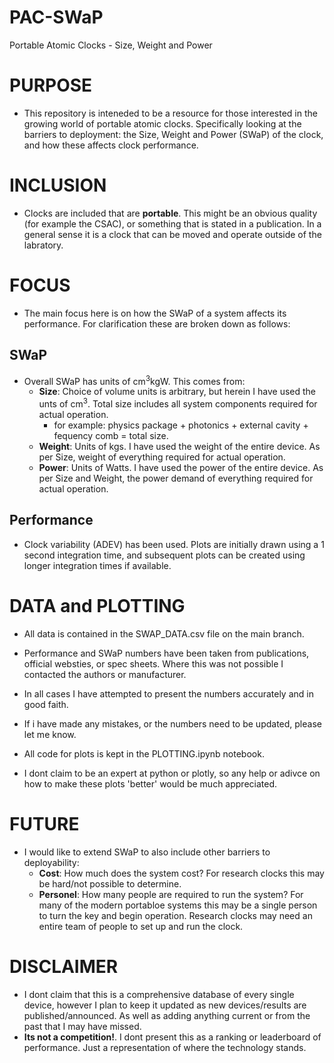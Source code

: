 # PAC-SWaP
Portable Atomic Clocks - Size, Weight and Power


# PURPOSE
- This repository is inteneded to be a resource for those interested in the growing world of portable atomic clocks. Specifically looking at the barriers to deployment: the Size, Weight and Power (SWaP) of the clock, and how these affects clock performance.

# INCLUSION
- Clocks are included that are **portable**. This might be an obvious quality (for example the CSAC), or something that is stated in a publication. In a general sense it is a clock that can be moved and operate outside of the labratory.


# FOCUS
- The main focus here is on how the SWaP of a system affects its performance. For clarification these are broken down as follows:
## SWaP
- Overall SWaP has units of cm<sup>3</sup>kgW. This comes from:
    - **Size**: Choice of volume units is arbitrary, but herein I have used the unts of cm<sup>3</sup>. Total size includes all system components required for actual operation.
        - for example: physics package + photonics + external cavity + fequency comb = total size. 
    - **Weight**: Units of kgs. I have used the weight of the entire device. As per Size,  weight of everything required for actual operation. 
    - **Power**: Units of Watts. I have used the power of the entire device. As per Size and Weight, the power demand of everything required for actual operation.

## Performance 
- Clock variability (ADEV) has been used. Plots are initially drawn using a 1 second integration time, and subsequent plots can be created using longer integration times if available.



# DATA and PLOTTING
- All data is contained in the SWAP_DATA.csv file on the main branch.
- Performance and SWaP numbers have been taken from publications, official websties, or spec sheets. Where this was not possible I contacted the authors or manufacturer. 
- In all cases I have attempted to present the numbers accurately and in good faith.
- If i have made any mistakes, or the numbers need to be updated, please let me know.

- All code for plots is kept in the PLOTTING.ipynb notebook.
- I dont claim to be an expert at python or plotly, so any help or adivce on how to make these plots 'better' would be much appreciated. 

# FUTURE
- I would like to extend SWaP to also include other barriers to deployability:
    - **Cost**: How much does the system cost? For research clocks this may be hard/not possible to determine. 
    - **Personel**: How many people are required to run the system? For many of the modern portabloe systems this may be a single person to turn the key and begin operation. Research clocks may need an entire team of people to set up and run the clock.


# DISCLAIMER
- I dont claim that this is a comprehensive database of every single device, however I plan to keep it updated as new devices/results are published/announced. As well as adding anything current or from the past that I may have missed.
- **Its not a competition!**. I dont present this as a ranking or leaderboard of performance. Just a representation of where the technology stands.

